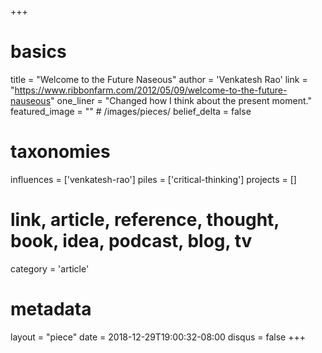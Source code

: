 +++
# basics
title     		 = "Welcome to the Future Naseous"
author    		 = 'Venkatesh Rao'
link      		 = "https://www.ribbonfarm.com/2012/05/09/welcome-to-the-future-nauseous"
one_liner 		 = "Changed how I think about the present moment."
featured_image = "" # /images/pieces/
belief_delta	 = false

# taxonomies
influences		 = ['venkatesh-rao']
piles     		 = ['critical-thinking']
projects			 = []

# link, article, reference, thought, book, idea, podcast, blog, tv
category  		 = 'article'

# metadata
layout	    	 = "piece"
date      		 = 2018-12-29T19:00:32-08:00
disqus    		 = false
+++

